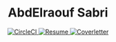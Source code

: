 <div align="center">
<h1>AbdElraouf Sabri</h1>
</div>
<div align="center">
  <a href="https://app.circleci.com/pipelines/github/AbdElraoufSabri/CV">
    <img alt="CircleCI" src="https://img.shields.io/circleci/build/github/AbdElraoufSabri/CV?style=for-the-badge&token=4d14eada349bd36e032a0cb034363ba6e33425e4" />
  </a>
  <a href="https://circleci.com/api/v1.1/project/github/AbdElraoufSabri/CV/latest/artifacts/0/results/resume.pdf">
    <img alt="Resume" src="https://img.shields.io/badge/resume-pdf-green.svg?style=for-the-badge" />
  </a>
  <!-- <a href="https://circleci.com/api/v1.1/project/github/AbdElraoufSabri/CV/latest/artifacts/0/results/cv.pdf">
    <img alt="CV" src="https://img.shields.io/badge/cv-pdf-green.svg?style=for-the-badge" />
  </a> -->
  <a href="https://circleci.com/api/v1.1/project/github/AbdElraoufSabri/CV/latest/artifacts/0/results/coverletter.pdf">
    <img alt="Coverletter" src="https://img.shields.io/badge/coverletter-pdf-green.svg?style=for-the-badge" />
  </a>
</div>
